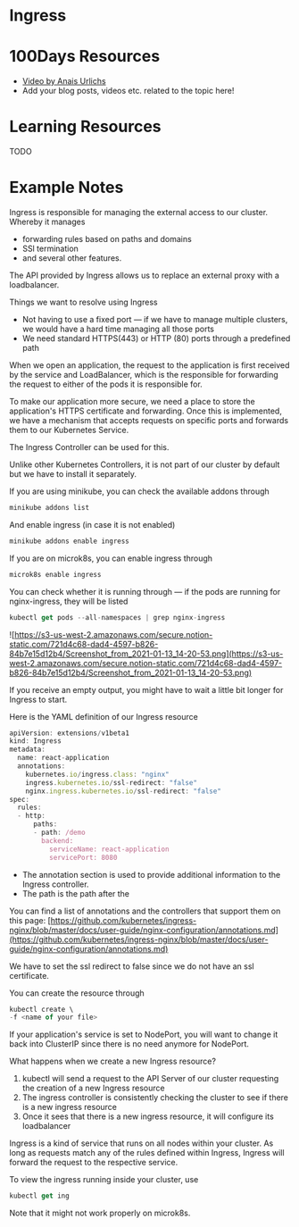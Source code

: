 # Ingress

# 100Days Resources
* [Video by Anais Urlichs](https://youtu.be/rNvFvGVzT5o)
* Add your blog posts, videos etc. related to the topic here!

# Learning Resources
 
TODO

# Example Notes

Ingress is responsible for managing the external access to our cluster. Whereby it manages

- forwarding rules based on paths and domains
- SSl termination
- and several other features.

The API provided by Ingress allows us to replace an external proxy with a loadbalancer.

Things we want to resolve using Ingress

- Not having to use a fixed port — if we have to manage multiple clusters, we would have a hard time managing all those ports
- We need standard HTTPS(443) or HTTP (80) ports through a predefined path

When we open an application, the request to the application is first received by the service and LoadBalancer, which is the responsible for forwarding the request to either of the pods it is responsible for.

To make our application more secure, we need a place to store the application's HTTPS certificate and forwarding. Once this is implemented, we have a mechanism that accepts requests on specific ports and forwards them to our Kubernetes Service.

The Ingress Controller can be used for this. 

Unlike other Kubernetes Controllers, it is not part of our cluster by default but we have to install it separately.

If you are using minikube, you can check the available addons through 

```jsx
minikube addons list
```

And enable ingress (in case it is not enabled) 

```jsx
minikube addons enable ingress
```

If you are on microk8s, you can enable ingress through

```jsx
microk8s enable ingress
```

You can check whether it is running through — if the pods are running for nginx-ingress, they will be listed

```jsx
kubectl get pods --all-namespaces | grep nginx-ingress
```

![https://s3-us-west-2.amazonaws.com/secure.notion-static.com/721d4c68-dad4-4597-b826-84b7e15d12b4/Screenshot_from_2021-01-13_14-20-53.png](https://s3-us-west-2.amazonaws.com/secure.notion-static.com/721d4c68-dad4-4597-b826-84b7e15d12b4/Screenshot_from_2021-01-13_14-20-53.png)

If you receive an empty output, you might have to wait a little bit longer for Ingress to start.

Here is the YAML definition of our Ingress resource

```jsx
apiVersion: extensions/v1beta1
kind: Ingress
metadata:
  name: react-application
  annotations:
    kubernetes.io/ingress.class: "nginx"
    ingress.kubernetes.io/ssl-redirect: "false"
    nginx.ingress.kubernetes.io/ssl-redirect: "false"
spec:
  rules:
  - http:
      paths:
      - path: /demo
        backend:
          serviceName: react-application
          servicePort: 8080
```

- The annotation section is used to provide additional information to the Ingress controller.
- The path is the path after the

You can find a list of annotations and the controllers that support them on this page: [https://github.com/kubernetes/ingress-nginx/blob/master/docs/user-guide/nginx-configuration/annotations.md](https://github.com/kubernetes/ingress-nginx/blob/master/docs/user-guide/nginx-configuration/annotations.md)

We have to set the ssl redirect to false since we do not have an ssl certificate.

You can create the resource through

```jsx
kubectl create \
-f <name of your file>
```

If your application's service is set to NodePort, you will want to change it back into ClusterIP since there is no need anymore for NodePort.

What happens when we create a new Ingress resource?

1. kubectl will send a request to the API Server of our cluster requesting the creation of a new Ingress resource
2. The ingress controller is consistently checking the cluster to see if there is a new ingress resource
3. Once it sees that there is a new ingress resource, it will configure its loadbalancer 

Ingress is a kind of service that runs on all nodes within your cluster. As long as requests match any of the rules defined within Ingress, Ingress will forward the request to the respective service.

To view the ingress running inside your cluster, use

```jsx
kubectl get ing
```

Note that it might not work properly on microk8s.
